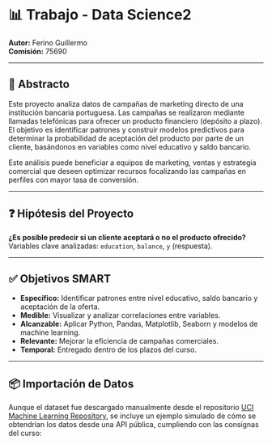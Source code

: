 # 📊 Trabajo - Data Science2

**Autor:** Ferino Guillermo  
**Comisión:** 75690   

---

## 🎯 Abstracto

Este proyecto analiza datos de campañas de marketing directo de una institución bancaria portuguesa. Las campañas se realizaron mediante llamadas telefónicas para ofrecer un producto financiero (depósito a plazo). El objetivo es identificar patrones y construir modelos predictivos para determinar la probabilidad de aceptación del producto por parte de un cliente, basándonos en variables como nivel educativo y saldo bancario.

Este análisis puede beneficiar a equipos de marketing, ventas y estrategia comercial que deseen optimizar recursos focalizando las campañas en perfiles con mayor tasa de conversión.

---

## ❓ Hipótesis del Proyecto

**¿Es posible predecir si un cliente aceptará o no el producto ofrecido?**  
Variables clave analizadas: `education`, `balance`, `y` (respuesta).

---

## ✅ Objetivos SMART

- **Específico:** Identificar patrones entre nivel educativo, saldo bancario y aceptación de la oferta.
- **Medible:** Visualizar y analizar correlaciones entre variables.
- **Alcanzable:** Aplicar Python, Pandas, Matplotlib, Seaborn y modelos de machine learning.
- **Relevante:** Mejorar la eficiencia de campañas comerciales.
- **Temporal:** Entregado dentro de los plazos del curso.

---

## 📦 Importación de Datos

Aunque el dataset fue descargado manualmente desde el repositorio [UCI Machine Learning Repository](https://archive.ics.uci.edu/ml/datasets/bank+marketing), se incluye un ejemplo simulado de cómo se obtendrían los datos desde una API pública, cumpliendo con las consignas del curso:

